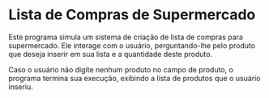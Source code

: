 # Lista de Compras de Supermercado

Este programa simula um sistema de criação de lista de compras para supermercado. Ele interage com o usuário, perguntando-lhe pelo produto que deseja inserir em sua lista e a quantidade deste produto.

Caso o usuário não digite nenhum produto no campo de produto, o programa termina sua execução, exibindo a lista de produtos que o usuário inseriu.
